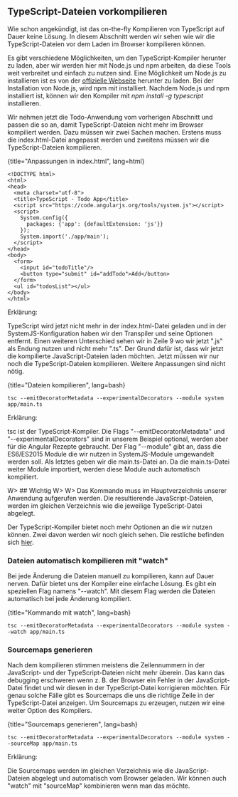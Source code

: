 ## TypeScript-Dateien vorkompilieren

Wie schon angekündigt, ist das on-the-fly Kompilieren von TypeScript auf Dauer keine Lösung. In diesem Abschnitt werden wir sehen wie wir die TypeScript-Dateien vor dem Laden im Browser kompilieren können.

Es gibt verschiedene Möglichkeiten, um den TypeScript-Kompiler herunter zu laden, aber wir werden hier mit Node.js und npm arbeiten, da diese Tools weit verbreitet und einfach zu nutzen sind. Eine Möglichkeit um Node.js zu installieren ist es von der [offizielle Webseite](https://nodejs.org/en/download/) herunter zu laden. Bei der Installation von Node.js, wird npm mit installiert.
Nachdem Node.js und npm installiert ist, können wir den Kompiler mit _npm install -g typescript_ installieren.

Wir nehmen jetzt die Todo-Anwendung vom vorherigen Abschnitt und passen die so an, damit TypeScript-Dateien nicht mehr im Browser kompiliert werden. Dazu müssen wir zwei Sachen machen. Erstens muss die index.html-Datei angepasst werden und zweitens müssen wir die TypeScript-Dateien kompilieren.

{title="Anpassungen in index.html", lang=html}
```
<!DOCTYPE html>
<html>
<head>
  <meta charset="utf-8">
  <title>TypeScript - Todo App</title>
  <script src="https://code.angularjs.org/tools/system.js"></script>
  <script>
    System.config({
      packages: {'app': {defaultExtension: 'js'}}
    });
    System.import('./app/main');
  </script>
</head>
<body>
  <form>
    <input id="todoTitle"/>
    <button type="submit" id="addTodo">Add</button>
  </form>
  <ul id="todosList"></ul>
</body>
</html>
```

Erklärung:

TypeScript wird jetzt nicht mehr in der index.html-Datei geladen und in der SystemJS-Konfiguration haben wir den Transpiler und seine Optionen entfernt. Einen weiteren Unterschied sehen wir in Zeile 9 wo wir jetzt ".js" als Endung nutzen und nicht mehr ".ts". Der Grund dafür ist, dass wir jetzt die kompilierte JavaScript-Dateien laden möchten. Jetzt müssen wir nur noch die TypeScript-Dateien kompilieren. Weitere Anpassungen sind nicht nötig.

{title="Dateien kompilieren", lang=bash}
```
tsc --emitDecoratorMetadata --experimentalDecorators --module system app/main.ts
```

Erklärung:

tsc ist der TypeScript-Kompiler. Die Flags "--emitDecoratorMetadata" und "--experimentalDecorators" sind in unserem Beispiel optional, werden aber für die Angular Rezepte gebraucht. Der Flag "--module" gibt an, dass die ES6/ES2015 Module die wir nutzen in SystemJS-Module umgewandelt werden soll. Als letztes geben wir die main.ts-Datei an. Da die main.ts-Datei weiter Module importiert, werden diese Module auch automatisch kompiliert.

W> ## Wichtig
W>
W> Das Kommando muss im Hauptverzeichnis unserer Anwendung aufgerufen werden. Die resultierende JavaScript-Dateien, werden im gleichen Verzeichnis wie die jeweilige TypeScript-Datei abgelegt.

Der TypeScript-Kompiler bietet noch mehr Optionen an die wir nutzen können. Zwei davon werden wir noch gleich sehen. Die restliche befinden sich [hier](https://github.com/Microsoft/TypeScript/wiki/Compiler-Options).

### Dateien automatisch kompilieren mit "watch"

Bei jede Änderung die Dateien manuell zu kompilieren, kann auf Dauer nerven. Dafür bietet uns der Kompiler eine einfache Lösung. Es gibt ein speziellen Flag namens "--watch". Mit diesem Flag werden die Dateien automatisch bei jede Änderung kompiliert.

{title="Kommando mit watch", lang=bash}
```
tsc --emitDecoratorMetadata --experimentalDecorators --module system --watch app/main.ts
```

### Sourcemaps generieren

Nach dem kompilieren stimmen meistens die Zeilennummern in der JavaScript- und der TypeScript-Dateien nicht mehr überein. Das kann das debugging erschweren wenn z. B. der Browser ein Fehler in der JavaScript-Datei findet und wir diesen in der TypeScript-Datei korrigieren möchten. Für genau solche Fälle gibt es Sourcemaps die uns die richtige Zeile in der TypeScript-Datei anzeigen. Um Sourcemaps zu erzeugen, nutzen wir eine weiter Option des Kompilers.

{title="Sourcemaps generieren", lang=bash}
```
tsc --emitDecoratorMetadata --experimentalDecorators --module system --sourceMap app/main.ts
```

Erklärung:

Die Sourcemaps werden im gleichen Verzeichnis wie die JavaScript-Dateien abgelegt und automatisch vom Browser geladen. Wir können auch "watch" mit "sourceMap" kombinieren wenn man das möchte.

